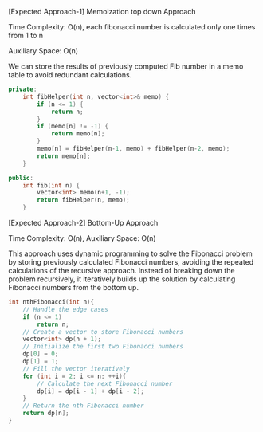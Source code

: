 <p>[Expected Approach-1] Memoization top down Approach

Time Complexity: O(n), each fibonacci number is calculated only one times from 1 to n
  
Auxiliary Space: O(n)

We can store the results of previously computed Fib number in a memo table to avoid redundant calculations.</p>

```cpp
private: 
    int fibHelper(int n, vector<int>& memo) {
        if (n <= 1) {
            return n;
        }
        if (memo[n] != -1) {
            return memo[n];
        }
        memo[n] = fibHelper(n-1, memo) + fibHelper(n-2, memo);
        return memo[n];
    }

public:
    int fib(int n) {
        vector<int> memo(n+1, -1);
        return fibHelper(n, memo);
    }
```

<p>[Expected Approach-2] Bottom-Up Approach

Time Complexity: O(n), Auxiliary Space: O(n)

This approach uses dynamic programming to solve the Fibonacci problem by storing previously calculated Fibonacci numbers, avoiding the repeated calculations of the recursive approach. Instead of breaking down the problem recursively, it iteratively builds up the solution by calculating Fibonacci numbers from the bottom up.</p>

```cpp
int nthFibonacci(int n){
    // Handle the edge cases
    if (n <= 1)
        return n;
    // Create a vector to store Fibonacci numbers
    vector<int> dp(n + 1);
    // Initialize the first two Fibonacci numbers
    dp[0] = 0;
    dp[1] = 1;
    // Fill the vector iteratively
    for (int i = 2; i <= n; ++i){
        // Calculate the next Fibonacci number
        dp[i] = dp[i - 1] + dp[i - 2];
    }
    // Return the nth Fibonacci number
    return dp[n];
}
